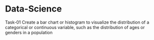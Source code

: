 # Data-Science
Task-01  Create a bar chart or histogram to visualize the distribution of a categorical or continuous variable, such as the distribution of ages or genders in a population
